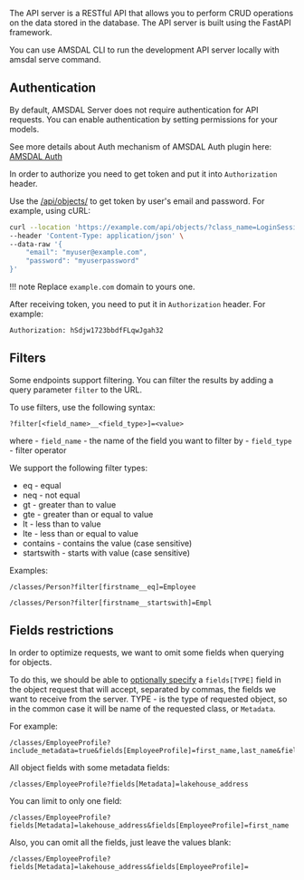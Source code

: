 The API server is a RESTful API that allows you to perform CRUD operations on the data stored in the database.
The API server is built using the FastAPI framework.

You can use AMSDAL CLI to run the development API server locally with amsdal serve command.

## Authentication

By default, AMSDAL Server does not require authentication for API requests. You can enable authentication by setting
permissions for your models. 

See more details about Auth mechanism of AMSDAL Auth plugin here: 
[AMSDAL Auth](https://docs.amsdal.com/concepts/plugins/built-in/amsdal-auth/)

In order to authorize you need to get token and put it into `Authorization` header.

Use the [/api/objects/](http://localhost:8080/api-documentation/server-openapi/#post-apiobjects) to get token by user's
email and password. For example, using cURL:

```bash
curl --location 'https://example.com/api/objects/?class_name=LoginSession' \
--header 'Content-Type: application/json' \
--data-raw '{
    "email": "myuser@example.com",
    "password": "myuserpassword"
}'
```

!!! note
    Replace `example.com` domain to yours one.

After receiving token, you need to put it in `Authorization` header. For example:

```
Authorization: hSdjw1723bbdfFLqwJgah32
```

## Filters

Some endpoints support filtering. You can filter the results by adding a query parameter `filter` to the URL.

To use filters, use the following syntax:

```
?filter[<field_name>__<field_type>]=<value>
```

where - `field_name` - the name of the field you want to filter by - `field_type` - filter operator

We support the following filter types:

- eq - equal
- neq - not equal
- gt - greater than to value
- gte - greater than or equal to value
- lt - less than to value
- lte - less than or equal to value
- contains - contains the value (case sensitive)
- startswith - starts with value (case sensitive)

Examples:

```
/classes/Person?filter[firstname__eq]=Employee
```

```
/classes/Person?filter[firstname__startswith]=Empl
```

## Fields restrictions

In order to optimize requests, we want to omit some fields when querying for objects.

To do this, we should be able to [optionally specify](https://jsonapi.org/format/#fetching-sparse-fieldsets)
a `fields[TYPE]` field in the object request that will accept, separated by commas, the fields we want to receive from
the server. TYPE - is the type of requested object, so in the common case it will be name of the requested class,
or `Metadata`.

For example:

```
/classes/EmployeeProfile?include_metadata=true&fields[EmployeeProfile]=first_name,last_name&fields[Metadata]=address,version_id
```

All object fields with some metadata fields:

```
/classes/EmployeeProfile?fields[Metadata]=lakehouse_address
```

You can limit to only one field:

```
/classes/EmployeeProfile?fields[Metadata]=lakehouse_address&fields[EmployeeProfile]=first_name
```

Also, you can omit all the fields, just leave the values blank:

```
/classes/EmployeeProfile?fields[Metadata]=lakehouse_address&fields[EmployeeProfile]=
```
